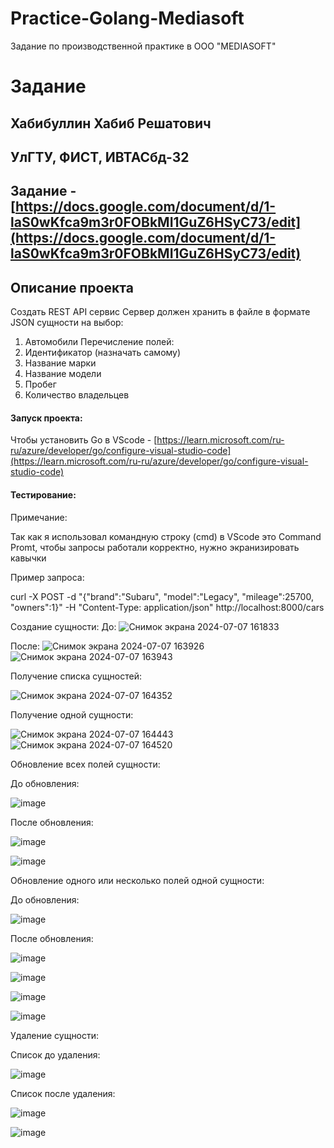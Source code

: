# Practice-Golang-Mediasoft
Задание по производственной практике в ООО "MEDIASOFT"

#  Задание

##  Хабибуллин Хабиб Решатович

## УлГТУ, ФИСТ, ИВТАСбд-32

## Задание - [https://docs.google.com/document/d/1-laS0wKfca9m3r0FOBkMI1GuZ6HSyC73/edit](https://docs.google.com/document/d/1-laS0wKfca9m3r0FOBkMI1GuZ6HSyC73/edit)

## Описание проекта

Создать REST API сервис
Сервер должен хранить в файле
в формате JSON сущности на выбор:
1. Автомобили
Перечисление полей:
1. Идентификатор (назначать самому)
2. Название марки
3. Название модели
4. Пробег
5. Количество владельцев

#### Запуск проекта:
Чтобы установить Go в VScode - [https://learn.microsoft.com/ru-ru/azure/developer/go/configure-visual-studio-code](https://learn.microsoft.com/ru-ru/azure/developer/go/configure-visual-studio-code)

#### Тестирование:

Примечание: 

Так как я использовал командную строку (cmd) в VScode это Command Promt, чтобы запросы работали корректно, нужно экранизировать кавычки

Пример запроса:

curl -X POST -d "{\"brand\":\"Subaru\", \"model\":\"Legacy\", \"mileage\":25700, \"owners\":1}" -H "Content-Type: application/json" http://localhost:8000/cars


Создание сущности:
До:
![Снимок экрана 2024-07-07 161833](https://github.com/yachtman83/Practice-Golang-Mediasoft/assets/80544566/a36d352e-7b46-4db0-b9c8-492b156a67d9)

После:
![Снимок экрана 2024-07-07 163926](https://github.com/yachtman83/Practice-Golang-Mediasoft/assets/80544566/33ca22b0-ff47-479d-9e5a-019772f23e66)  ![Снимок экрана 2024-07-07 163943](https://github.com/yachtman83/Practice-Golang-Mediasoft/assets/80544566/ca061154-8906-4e08-84a1-0c84187ea86f)


Получение списка сущностей:

![Снимок экрана 2024-07-07 164352](https://github.com/yachtman83/Practice-Golang-Mediasoft/assets/80544566/ee5ee08d-77b9-4eda-9c91-1a26de2e6fd5)


Получение одной сущности:

![Снимок экрана 2024-07-07 164443](https://github.com/yachtman83/Practice-Golang-Mediasoft/assets/80544566/4aca0278-c12e-4ee4-8ec4-2a0edb8bf5c4)
![Снимок экрана 2024-07-07 164520](https://github.com/yachtman83/Practice-Golang-Mediasoft/assets/80544566/92d8bde5-131b-40e6-b1ee-3c7103eaf2eb)


Обновление всех полей сущности:

До обновления:

![image](https://github.com/yachtman83/Practice-Golang-Mediasoft/assets/80544566/145343ac-dbb4-4789-b566-8486d7a59179)

После обновления:

![image](https://github.com/yachtman83/Practice-Golang-Mediasoft/assets/80544566/09ca695e-a939-41ad-9316-5d7f042cfa4a)

![image](https://github.com/yachtman83/Practice-Golang-Mediasoft/assets/80544566/9ae6f466-d5a2-4690-afe1-0a1903cbad7b)


Обновление одного или несколько полей одной сущности:

До обновления:

![image](https://github.com/yachtman83/Practice-Golang-Mediasoft/assets/80544566/44119c22-7453-4167-a157-0d42d4ef3744)

После обновления:

![image](https://github.com/yachtman83/Practice-Golang-Mediasoft/assets/80544566/3ccbb8d8-6f91-4624-aa62-7ff24e770d4b)

![image](https://github.com/yachtman83/Practice-Golang-Mediasoft/assets/80544566/8cd00286-8d0d-48f3-bcf7-385aeec4a38e)

![image](https://github.com/yachtman83/Practice-Golang-Mediasoft/assets/80544566/9ff735e0-3391-45c3-84fc-90a116920847)

![image](https://github.com/yachtman83/Practice-Golang-Mediasoft/assets/80544566/ecb0eba8-2ae1-4206-859a-54a38c6bfd56)


Удаление сущности:

Список до удаления:

![image](https://github.com/yachtman83/Practice-Golang-Mediasoft/assets/80544566/63a1da90-9db5-47c2-8035-c09dddd3ca3b)

Список после удаления:

![image](https://github.com/yachtman83/Practice-Golang-Mediasoft/assets/80544566/889d9dfe-4486-4a0d-982a-dabd51e4a941)

![image](https://github.com/yachtman83/Practice-Golang-Mediasoft/assets/80544566/aaf7d0b2-6fd2-4485-b07b-dc0ae4036973)


















